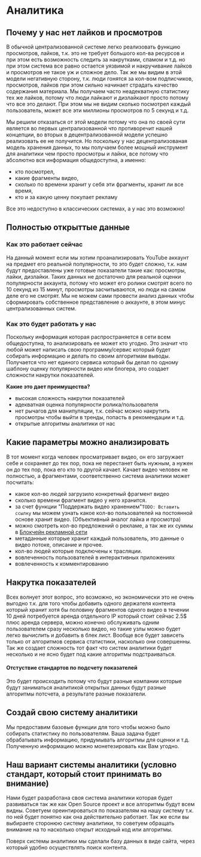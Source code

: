 # Аналитика

## Почему у нас нет лайков и просмотров
В обычной централизованной системе легко реализовать функцию просмотров, лайков, т.к. это не требует большого кол-ва ресурсов и при этом есть возможность следить за накрутками, спамом и т.д. но при этом система все равно остается уязвимой и накручивание лайков и просмотров не такое уж и сложное дело. Так же мы видим в этой модели негативную сторону, т.к. люди гонятся за кол-вом подписчиков, просмотров, лайков при этом сильно начинает страдать качество содержания материала. Мы получаем часто неадекватную статистику тех же лайков, потому что люди лайкают и дизлайкают просто потому что все это делают. При этом мы не видим сколько посмотрел каждый пользователь, может все эти миллионы просмотров по 5 секунд и т.д. 

Мы решили отказаться от этой модели потому что она по своей сути является во первых централизованной что противоречит нашей концепции, во вторых в децентрализованной модели успешно реализовать ее не получится. Но поскольку у нас децентрализованая модель хранения данных, то мы получаем более мощный инструмент для аналитики чем просто просмотры и лайки, все потому что абсолютно вся информация общедоступна, а именно: 
- кто посмотрел, 
- какие фрагменты видео, 
- сколько по времени хранит у себя эти фрагменты, хранит ли все время,
- кто и за какую ценну покупает рекламу

Все это недоступно в классических системах, а у нас это возможно!

## Полностью открыттые данные

### Как это работает сейчас
На данный момент если мы хотим проанализировать YouTube аккаунт на предмет его реальной популярности, то это будет сложно, т.к. нам будут предоставлены уже готовые показатели такие как: просмотры, лайки, дизлайки. Таких данных не достаточно для реальной оценки популярности аккаунта, потому что может его ролики смотрят всего по 10 секунд из 15 минут, просмотры засчитываются, но люди на самом деле его не смотрят. Мы не можем сами провести анализ данных чтобы сформировать собственное представление о аккаунте, в этом минус централизованных систем. 

### Как это будет работать у нас
Поскольку информация которая распространяется в сети всем общедоступна, то анализировать ее может кто угодно. Это значит что любой может написать свою программу/сервис который будет собирать информацию и делать по своим алгоритмам выводы. Получается что нет единого сервиса который бы делал по одному шаблону оценку популярности видео или блогера, это создает сложности накрутки показателей. 

**Какие это дает преимущества?**
- высокая сложность накрутки показателей
- адекватная оценка популярности ролика/пользователя
- нет рычагов для манипуляции, т.к. сейчас можно накрутить просмотры чтобы выйти в тренды, попасть в рекомендации и т.д.
- открытые алгоритмы аналитики от нас

## Какие параметры можно анализировать
В тот момент когда человек просматривает видео, он его загружает себе и сохраняет до тех пор, пока не перестанет быть нужным, а нужен он до тех пор, пока его кто то другой качает. Качает видео человек не полностью, а фрагментами, соответственно система аналитики может посчитать:

- какое кол-во людей загрузило конкретный фрагмент видео
- сколько времени фрагмент видео у него хранится.
- за счет функции "Поддержать видео хранением"`TODO: Вставить ссылку` мы можем узнать какое кол-во пользователей на постоянной основе хранит видео. (Объективный аналог лайка и просмотра)
- можно смотреть кол-во предложений о рекламе, а так же их суммы в [Блокчейн рекламной сети](Blockchain_ad_network.md)
- метаданные которые хранит каждый пользователь, это данные о видео потоке, описание и прочее. 
- кол-во людей которые подключены к трасляции. 
- вовлеченность пользователей в интерактивных приложениях
- вовлеченность к комментированию 

## Накрутка показателей
Всех волнует этот вопрос, это возможно, но экономически это не очень выгодно т.к. для того чтобы добавить одного держателя контента который хранит хотя бы половину фрагментов одного видео в течении 10 дней потребуется аренда отдельного IP который стоит сейчас 2.5$ плюс аренда сервера, можно конечно обслуживать одним пользователем сразу несколько видео, но такие узлы можно будет легко вычислить и добавить в блек лист. Вообще все будет зависеть только от алгоритмов сервиса статистики, насколько они совершенны. Так же создает сложность тот факт что систем аналитики будет несколько и не ясно будет под какие алгоритмы подстраиваться.

#### Отстуствие стандартов по подсчету показателей
Это будет происходить потому что будут разные компании которые будут заниматься аналитикой открытых данных будут разные алгоритмы потсчета, а результате разные показатели. 

## Создай свою систему аналитики
Мы предоставим базовые функции для того чтобы можно было собирать статистику по пользователям. Ваша задача будет обрабатывать информацию, придумывать алгоритмы для оценки и т.д.
Полученную информацию можно монетезировать как Вам угодно.

## Наш вариант системы аналитики (условно стандарт, который стоит принимать во внимание)

Нами будет разработана своя система аналитики которая будет развиваться так же как Open Source проект и все алгоритмы будут всем видны. Советуем ореинтироваться по показателям на нашу систему т.к. по ней будет понятно как она действительно работает. Так же если вы выбираете сторонюю систему аналитики, то советуем обращать внимание на то насколько открыт исходный код или алгоритмы.

Поверх системы аналитики мы сделали базу данных в виде сайта, через который удобно осуществлять поиск контента. 